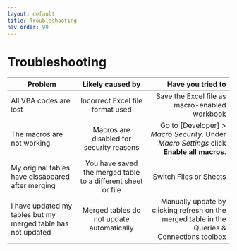 ```yaml
---
layout: default
title: Troubleshooting
nav_order: 99
---
```

# Troubleshooting

| Problem                       | Likely caused by                          |   Have you tried to  |
| -------------                 |:----------------:                         |                -----:|
| All VBA codes are lost        | Incorrect Excel file format used          |Save the Excel file as macro-enabled workbook|
|The macros are not working     |Macros are disabled for security reasons   |Go to [Developer] > *Macro Security*. Under *Macro Settings* click **Enable all macros**.    |
| My original tables have dissapeared after merging| You have saved the merged table to a different sheet or file|Switch Files or Sheets|
| I have updated my tables but my merged table has not updated| Merged tables do not update automatically        | Manually update by clicking refresh on the merged table in the Queries & Connections toolbox |
